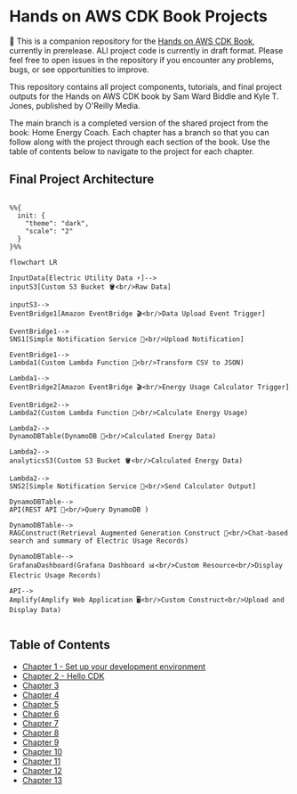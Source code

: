 # Hands on AWS CDK Book Projects

🚧 This is a companion repository for the [Hands on AWS CDK Book](https://www.oreilly.com/library/view/hands-on-aws-cdk/9781098158767/), currently in prerelease. ALl project code is currently in draft format. Please feel free to open issues in the repository if you encounter any problems, bugs, or see opportunities to improve.

This repository contains all project components, tutorials, and final project outputs for the Hands on AWS CDK book by Sam Ward Biddle and Kyle T. Jones, published by O'Reilly Media.

The main branch is a completed version of the shared project from the book: Home Energy Coach. Each chapter has a branch so that you can follow along with the project through each section of the book. Use the table of contents below to navigate to the project for each chapter.

## Final Project Architecture

```mermaid

%%{
  init: {
    "theme": "dark",
    "scale": "2"
  }
}%%

flowchart LR

InputData[Electric Utility Data ⚡️]-->
inputS3[Custom S3 Bucket 🪣<br/>Raw Data]

inputS3-->
EventBridge1[Amazon EventBridge 🎬<br/>Data Upload Event Trigger]

EventBridge1-->
SNS1[Simple Notification Service 📲<br/>Upload Notification]

EventBridge1-->
Lambda1(Custom Lambda Function 🧮<br/>Transform CSV to JSON)

Lambda1-->
EventBridge2[Amazon EventBridge 🎬<br/>Energy Usage Calculator Trigger]

EventBridge2-->
Lambda2(Custom Lambda Function 🧮<br/>Calculate Energy Usage)

Lambda2-->
DynamoDBTable(DynamoDB 🫙<br/>Calculated Energy Data)

Lambda2-->
analyticsS3(Custom S3 Bucket 🪣<br/>Calculated Energy Data)

Lambda2-->
SNS2[Simple Notification Service 📲<br/>Send Calculator Output]

DynamoDBTable-->
API(REST API 👾<br/>Query DynamoDB )

DynamoDBTable-->
RAGConstruct(Retrieval Augmented Generation Construct 🤖<br/>Chat-based search and summary of Electric Usage Records)

DynamoDBTable-->
GrafanaDashboard(Grafana Dashboard 📊<br/>Custom Resource<br/>Display Electric Usage Records)

API-->
Amplify(Amplify Web Application 🖥️<br/>Custom Construct<br/>Upload and Display Data)


```

## Table of Contents

- [Chapter 1 - Set up your development environment](https://github.com/hands-on-aws-cdk-book/hands-on-aws-cdk-book-projects/tree/chapter-1/)
- [Chapter 2 - Hello CDK](https://github.com/hands-on-aws-cdk-book/hands-on-aws-cdk-book-projects/tree/chapter-2/)
- [Chapter 3](https://github.com/hands-on-aws-cdk-book/hands-on-aws-cdk-book-projects/tree/chapter-3/)
- [Chapter 4](https://github.com/hands-on-aws-cdk-book/hands-on-aws-cdk-book-projects/tree/chapter-4/)
- [Chapter 5](https://github.com/hands-on-aws-cdk-book/hands-on-aws-cdk-book-projects/tree/chapter-5/)
- [Chapter 6](https://github.com/hands-on-aws-cdk-book/hands-on-aws-cdk-book-projects/tree/chapter-6/)
- [Chapter 7](https://github.com/hands-on-aws-cdk-book/hands-on-aws-cdk-book-projects/tree/chapter-7/)
- [Chapter 8](https://github.com/hands-on-aws-cdk-book/hands-on-aws-cdk-book-projects/tree/chapter-8/)
- [Chapter 9](https://github.com/hands-on-aws-cdk-book/hands-on-aws-cdk-book-projects/tree/chapter-9/)
- [Chapter 10](https://github.com/hands-on-aws-cdk-book/hands-on-aws-cdk-book-projects/tree/chapter-10/)
- [Chapter 11](https://github.com/hands-on-aws-cdk-book/hands-on-aws-cdk-book-projects/tree/chapter-11/)
- [Chapter 12](https://github.com/hands-on-aws-cdk-book/hands-on-aws-cdk-book-projects/tree/chapter-12/)
- [Chapter 13](https://github.com/hands-on-aws-cdk-book/hands-on-aws-cdk-book-projects/tree/chapter-13/)
